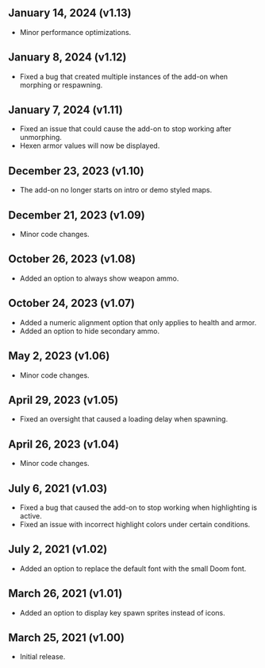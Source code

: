 ## January 14, 2024 (v1.13)
- Minor performance optimizations.

## January 8, 2024 (v1.12)
- Fixed a bug that created multiple instances of the add-on when morphing or respawning.

## January 7, 2024 (v1.11)
- Fixed an issue that could cause the add-on to stop working after unmorphing.
- Hexen armor values will now be displayed.

## December 23, 2023 (v1.10)
- The add-on no longer starts on intro or demo styled maps.

## December 21, 2023 (v1.09)
- Minor code changes.

## October 26, 2023 (v1.08)
- Added an option to always show weapon ammo.

## October 24, 2023 (v1.07)
- Added a numeric alignment option that only applies to health and armor.
- Added an option to hide secondary ammo.

## May 2, 2023 (v1.06)
- Minor code changes.

## April 29, 2023 (v1.05)
- Fixed an oversight that caused a loading delay when spawning.

## April 26, 2023 (v1.04)
- Minor code changes.

## July 6, 2021 (v1.03)
- Fixed a bug that caused the add-on to stop working when highlighting is active.
- Fixed an issue with incorrect highlight colors under certain conditions.

## July 2, 2021 (v1.02)
- Added an option to replace the default font with the small Doom font.

## March 26, 2021 (v1.01)
- Added an option to display key spawn sprites instead of icons.

## March 25, 2021 (v1.00)
- Initial release.